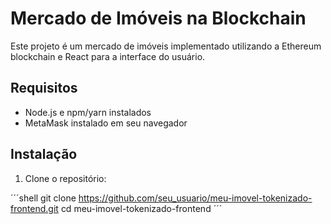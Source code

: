 # Mercado de Imóveis na Blockchain

Este projeto é um mercado de imóveis implementado utilizando a Ethereum blockchain e React para a interface do usuário.

## Requisitos

- Node.js e npm/yarn instalados
- MetaMask instalado em seu navegador

## Instalação

1. Clone o repositório:

´´´shell
git clone https://github.com/seu_usuario/meu-imovel-tokenizado-frontend.git
cd meu-imovel-tokenizado-frontend
´´´
